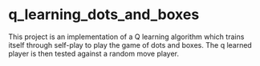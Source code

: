 # q_learning_dots_and_boxes
This project is an implementation of a Q learning algorithm which trains itself through self-play to play the game of dots and boxes. The q learned player is then tested against a random move player.
